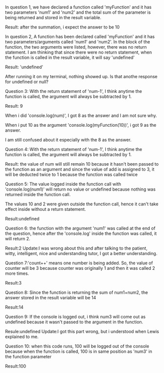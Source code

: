 In question 1, we have declared a function called 'myFunction' and it has two parameters 'num1' and 'num2' and the total sum of the parameter is being returned and stored in the result variable.

Result: after the summation, i expect the answer to be 10

In question 2, A function has been declared called 'myFunction' and it has two parameters/arguments called 'num1' and 'num2'. In the block of the function, the two arguments were listed, however, there was no return statement. I am thinking that since there were no return statement, when the function is called in the result variable, it will say 'undefined'

Result: 'undefined'

After running it on my terminal, nothing showed up. Is that anothe response for undefined or null?

Question 3: With the return statement of 'num-1', I think anytime the function is called, the argument will always be subtracted by 1.

Result: 9

When i did 'console.log(num)', I got 8 as the answer and I am not sure why.

When i put 10 as the argument 'console.log(myFunction(10))', i got 9 as the answer.

I am still confused about it especially with the 8 as the answer.

Question 4: With the return statement of 'num-1', I think anytime the function is called, the argument will always be subtracted by 1.

Result: the value of num will still remain 10 because it hasn't been passed to the function as an argument and since the value of add is assigned to 3, it will be deducted twice to 1 because the function was called twice

Question 5: The value logged inside the function call with 'console.log(num1)' will return no value or undefined because nothing was returned inside the function call.

The values 10 and 2 were given outside the function call, hence it can't take effect inside without a return statement.

Result:undefined

Question 6: the function with the argument 'num1' was called at the end of the question, hence after the 'console.log' inside the function was called, it will return 2.

Result:2
Update:I was wrong about this and after talking to the patient, witty, intelligent, nice and understanding tutor, I got a better understanding.

Question 7:'count++' means one number is being added. So, the value of counter will be 3 because counter was originally 1 and then it was called 2 more times.

Result:3

Question 8: Since the function is returning the sum of num1+num2, the answer stored in the result variable will be 14

Result:14

Question 9: If the console is logged out, i think num3 will come out as undefined because it wasn't passed to the argument in the function.

Resule:undefined
Update:I got this part wrong, but i understood when Lewis explained to me.

Question 10: when this code runs, 100 will be logged out of the console because when the function is called, 100 is in same position as 'num3' in the function parameter

Result:100